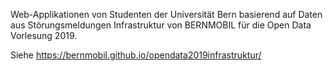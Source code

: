 Web-Applikationen von Studenten der Universität Bern basierend
auf Daten aus Störungsmeldungen Infrastruktur von BERNMOBIL
für die Open Data Vorlesung 2019.

Siehe https://bernmobil.github.io/opendata2019infrastruktur/
